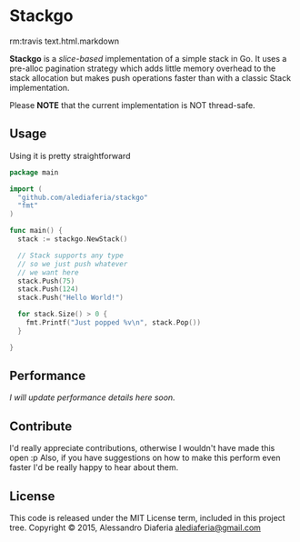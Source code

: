 # Stackgo
<snippet>
  <content><![CDATA[
[![Build Status](https://secure.travis-ci.org/${1:user}/${2:project}.svg${3:?branch=${4:branch}})](http://travis-ci.org/${1:user}/${2:project})
]]></content>
  <tabTrigger>rm:travis</tabTrigger>
  <scope>text.html.markdown</scope>
</snippet>

**Stackgo** is a *slice-based* implementation of a simple stack in Go.
It uses a pre-alloc pagination strategy which adds little memory overhead to the stack allocation
but makes push operations faster than with a classic Stack implementation.

Please **NOTE** that the current implementation is NOT thread-safe.

## Usage

Using it is pretty straightforward

```go
package main

import (
  "github.com/alediaferia/stackgo"
  "fmt"
)

func main() {
  stack := stackgo.NewStack()

  // Stack supports any type
  // so we just push whatever
  // we want here
  stack.Push(75)
  stack.Push(124)
  stack.Push("Hello World!")

  for stack.Size() > 0 {
    fmt.Printf("Just popped %v\n", stack.Pop())
  }

}
```

## Performance

*I will update performance details here soon.*

## Contribute
I'd really appreciate contributions, otherwise I wouldn't have made this open :p
Also, if you have suggestions on how to make this perform even faster I'd be really happy to hear about them.

## License
This code is released under the MIT License term, included in this project tree.
Copyright © 2015, Alessandro Diaferia <alediaferia@gmail.com>
